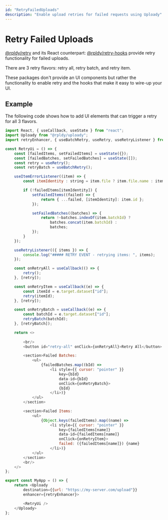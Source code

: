 ```yaml
---
id: "RetryFailedUploads"
description: "Enable upload retries for failed requests using Uploady"
---
```


# Retry Failed Uploads

[@rpldy/retry](../../packages/rpldy-retry) and its React counterpart: [@rpldy/retry-hooks](../../packages/rpldy-retry-hooks)
provide retry functionality for failed uploads. 

There are 3 retry flavors: retry all, retry batch, and retry item.

These packages don't provide an UI components but rather the functionality to enable retry and the hooks that 
make it easy to wire-up your UI.  

## Example

The following code shows how to add UI elements that can trigger a retry for all 3 flavors.

```javascript
import React, { useCallback, useState } from "react";
import Uploady from "@rpldy/uploady";
import retryEnhancer, { useBatchRetry, useRetry, useRetryListener } from "@rpldy/retry-hooks";

const RetryUi = () => {
    const [failedItems, setFailedItems] = useState({});
    const [failedBatches, setFailedBatches] = useState([]);
    const retry = useRetry();
    const retryBatch = useBatchRetry();

    useItemErrorListener((item) => {
        const itemIdentity : string = item.file ? item.file.name : item.url;

        if (!failedItems[itemIdentity]) {
            setFailedItems((failed) => {
                return { ...failed, [itemIdentity]: item.id };
            });

            setFailedBatches((batches) => {
                return !~batches.indexOf(item.batchId) ?
                    batches.concat(item.batchId) :
                    batches;
            });
        }
    });

    useRetryListener(({ items }) => {
        console.log("##### RETRY EVENT - retrying items: ", items);
    });

    const onRetryAll = useCallback(() => {
        retry();
    }, [retry]);

    const onRetryItem = useCallback((e) => {
        const itemId = e.target.dataset["id"];
        retry(itemId);
    }, [retry]);

    const onRetryBatch = useCallback((e) => {
        const batchId = e.target.dataset["id"];
        retryBatch(batchId);
    }, [retryBatch]);

    return <>
       
        <br/>
        <button id="retry-all" onClick={onRetryAll}>Retry All</button>

        <section>Failed Batches:
            <ul>
                {failedBatches.map((bId) =>
                    <li style={{ cursor: "pointer" }}
                        key={bId}
                        data-id={bId}
                        onClick={onRetryBatch}>
                        {bId}
                    </li>)}
            </ul>
        </section>

        <section>Failed Items:
            <ul>
                {Object.keys(failedItems).map((name) =>
                    <li style={{ cursor: "pointer" }}
                        key={failedItems[name]}
                        data-id={failedItems[name]}
                        onClick={onRetryItem}>
                        failed: ({failedItems[name]}) {name}
                    </li>)}
            </ul>
        </section>
        <br/>
    </>
};

export const MyApp = () => {
    return <Uploady
        destination={{url: "https://my-server.com/upload"}}
        enhancer={retryEnhancer}>

        <RetryUi />
    </Uploady>
};

```
